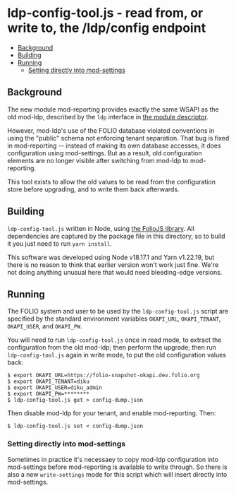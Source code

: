 # ldp-config-tool.js - read from, or write to, the /ldp/config endpoint

<!-- md2toc -l 2 README.md -->
* [Background](#background)
* [Building](#building)
* [Running](#running)
    * [Setting directly into mod-settings](#setting-directly-into-mod-settings)


## Background

The new module mod-reporting provides exactly the same WSAPI as the old mod-ldp, described by the `ldp` interface in [the module descriptor](../descriptors/ModuleDescriptor-template.json).

However, mod-ldp's use of the FOLIO database violated conventions in using the "public" schema not enforcing tenant separation. That bug is fixed in mod-reporting -- instead of making its own database accesses, it does configuration using mod-settings. But as a result, old configuration elements are no longer visible after switching from mod-ldp to mod-reporting.

This tool exists to allow the old values to be read from the configuration store before upgrading, and to write them back afterwards.


## Building

`ldp-config-tool.js` written in Node, using [the FolioJS library](https://github.com/indexdata/foliojs). All dependencies are captured by the package file in this directory, so to build it you just need to run `yarn install`.

This software was developed using Node v18.17.1 and Yarn v1.22.19, but there is no reason to think that earlier version won't work just fine. We're not doing anything unusual here that would need bleeding-edge versions.


## Running

The FOLIO system and user to be used by the `ldp-config-tool.js` script are specified by the standard environment variables
`OKAPI_URL`,
`OKAPI_TENANT`,
`OKAPI_USER`,
and
`OKAPI_PW`.

You will need to run `ldp-config-tool.js` once in read mode, to extract the configuration from the old mod-ldp; then perform the upgrade; then run `ldp-config-tool.js` again in write mode, to put the old configuration values back:
```
$ export OKAPI_URL=https://folio-snapshot-okapi.dev.folio.org
$ export OKAPI_TENANT=diku
$ export OKAPI_USER=diku_admin
$ export OKAPI_PW=********
$ ldp-config-tool.js get > config-dump.json
```
Then disable mod-ldp for your tenant, and enable mod-reporting. Then:
```
$ ldp-config-tool.js set < config-dump.json
```

### Setting directly into mod-settings

Sometimes in practice it's necessaey to copy mod-ldp configuration into mod-settings before mod-reporting is available to write through. So there is also a new `write-settings` mode for this script which will insert directly into mod-settings.


<!--
env OKAPI_URL=https://folio-snapshot-okapi.dev.folio.org OKAPI_TENANT=diku OKAPI_USER=diku_admin OKAPI_PW= LOGCAT=auth,op,status ./ldp-config-tool.js get
-->
